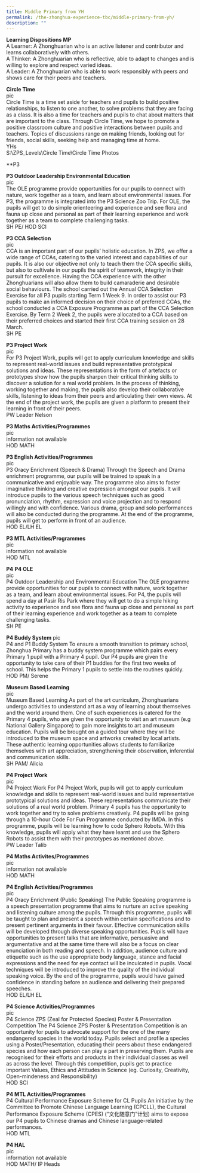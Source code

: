 ```yaml
---
title: Middle Primary from YH
permalink: /the-zhonghua-experience-tbc/middle-primary-from-yh/
description: ""
---
```

**Learning Dispositions MP**
<br>A Learner: A Zhonghuarian who is an active listener and contributor and learns collaboratively with others. 
<br>A Thinker: A Zhonghuarian who is reflective, able to adapt to changes and is willing to explore and respect varied ideas. 
<br>A Leader: A Zhonghuarian who is able to work responsibly with peers and shows care for their peers and teachers.


**Circle Time**
<br>pic
<br>Circle Time is a time set aside for teachers and pupils to build positive relationships, to listen to one another, to solve problems that they are facing as a class. It is also a time for teachers and pupils to chat about matters that are important to the class. Through Circle Time, we hope to promote a positive classroom culture and positive interactions between pupils and teachers. Topics of discussions range on making friends, looking out for friends, social skills, seeking help and managing time at home.
<br>YHs
<br>S:\\ZPS\_Levels\\Circle Time\\Circle Time Photos

**P3

**P3 Outdoor Leadership Environmental Education**
<br>pic
<br>The OLE programme provide opportunities for our pupils to connect with nature, work together as a team, and learn about environmental issues. For P3, the programme is integrated into the P3 Science Zoo Trip. For OLE, the pupils will get to do simple orienteering and experience and see flora and fauna up close and personal as part of their learning experience and work together as a team to complete challenging tasks.
<br>SH PE/ HOD SCI

**P3 CCA Selection**
<br>pic
<br>CCA is an important part of our pupils’ holistic education. In ZPS, we offer a wide range of CCAs, catering to the varied interest and capabilities of our pupils. It is also our objective not only to teach them the CCA specific skills, but also to cultivate in our pupils the spirit of teamwork, integrity in their pursuit for excellence. Having the CCA experience with the other Zhonghuarians will also allow them to build camaraderie and desirable social behaviours. The school carried out the Annual CCA Selection Exercise for all P3 pupils starting Term 1 Week 9. In order to assist our P3 pupils to make an informed decision on their choice of preferred CCAs, the school conducted a CCA Exposure Programme as part of the CCA Selection Exercise. By Term 2 Week 2, the pupils were allocated to a CCA based on their preferred choices and started their first CCA training session on 28 March.
<br>SH PE

**P3 Project Work**
<br>pic
<br>For P3 Project Work, pupils will get to apply curriculum knowledge and skills to represent real-world issues and build representative prototypical solutions and ideas. These representations in the form of artefacts or prototypes show how the pupils sharpen their critical thinking skills to discover a solution for a real world problem. In the process of thinking, working together and making, the pupils also develop their collaborative skills, listening to ideas from their peers and articulating their own views. At the end of the project work, the pupils are given a platform to present their learning in front of their peers.
<br>PW Leader Nelson

**P3 Maths Activities/Programmes**
<br>pic
<br>information not available
<br>HOD MATH

**P3 English Activities/Programmes**
<br>pic
<br>P3 Oracy Enrichment (Speech &amp; Drama) Through the Speech and Drama enrichment programme, our pupils will be trained to speak in a communicative and enjoyable way. The programme also aims to foster imaginative thinking and creative expression amongst our pupils. It will introduce pupils to the various speech techniques such as good pronunciation, rhythm, expression and voice projection and to respond willingly and with confidence. Various drama, group and solo performances will also be conducted during the programme. At the end of the programme, pupils will get to perform in front of an audience.
<br>HOD EL/LH EL

**P3 MTL Activities/Programmes**
<br>pic
<br>information not available
<br>HOD MTL

**P4**
**P4 OLE**
<br>pic
<br>P4 Outdoor Leadership and Environmental Education The OLE programme provide opportunities for our pupils to connect with nature, work together as a team, and learn about environmental issues. For P4, the pupils will spend a day at Pasir Ris Park where they will get to do a simple hiking activity to experience and see flora and fauna up close and personal as part of their learning experience and work together as a team to complete challenging tasks.
<br>SH PE

**P4 Buddy System**
pic
<br>P4 and P1 Buddy System To ensure a smooth transition to primary school, Zhonghua Primary has a buddy system programme which pairs every Primary 1 pupil with a Primary 4 pupil. Our P4 pupils are given the opportunity to take care of their P1 buddies for the first two weeks of school. This helps the Primary 1 pupils to settle into the routines quickly.
<br>HOD PM/ Serene

**Museum Based Learning**
<br>pic
<br>Museum Based Learning As part of the art curriculum, Zhonghuarians undergo activities to understand art as a way of learning about themselves and the world around them. One of such experiences is catered for the Primary 4 pupils, who are given the opportunity to visit an art museum (e.g National Gallery Singapore) to gain more insights to art and museum education. Pupils will be brought on a guided tour where they will be introduced to the museum space and artworks created by local artists. These authentic learning opportunities allows students to familiarize themselves with art appreciation, strengthening their observation, inferential and communication skills.
<br>SH PAM/ Alicia

**P4 Project Work**
<br>pic
<br>P4 Project Work For P4 Project Work, pupils will get to apply curriculum knowledge and skills to represent real-world issues and build representative prototypical solutions and ideas. These representations communicate their solutions of a real world problem. Primary 4 pupils has the opportunity to work together and try to solve problems creatively. P4 pupils will be going through a 10-hour Code For Fun Programme conducted by IMDA. In this programme, pupils will be learning how to code Sphero Robots. With this knowledge, pupils will apply what they have learnt and use the Sphero Robots to assist them with their prototypes as mentioned above.
<br>PW Leader Talib

**P4 Maths Activites/Programmes**
<br>pic
<br>information not available
<br>HOD MATH

**P4 English Activities/Programmes**
<br>pic
<br>P4 Oracy Enrichment (Public Speaking) The Public Speaking programme is a speech presentation programme that aims to nurture an active speaking and listening culture among the pupils. Through this programme, pupils will be taught to plan and present a speech within certain specifications and to present pertinent arguments in their favour. Effective communication skills will be developed through diverse speaking opportunities. Pupils will have opportunities to present talks that are informative, persuasive and argumentative and at the same time there will also be a focus on clear enunciation in both reading and speech. In addition, audience culture and etiquette such as the use appropriate body language, stance and facial expressions and the need for eye contact will be inculcated in pupils. Vocal techniques will be introduced to improve the quality of the individual speaking voice. By the end of the programme, pupils would have gained confidence in standing before an audience and delivering their prepared speeches.
<br>HOD EL/LH EL

**P4 Science Activities/Programmes**
<br>pic
<br>P4 Science ZPS (Zeal for Protected Species) Poster &amp; Presentation Competition The P4 Science ZPS Poster &amp; Presentation Competition is an opportunity for pupils to advocate support for the one of the many endangered species in the world today. Pupils select and profile a species using a Poster/Presentation, educating their peers about these endangered species and how each person can play a part in preserving them. Pupils are recognised for their efforts and products in their individual classes as well as across the level. Through this competition, pupils get to practice important Values, Ethics and Attitudes in Science (eg. Curiosity, Creativity, Open-mindeness and Responsibility)
<br>HOD SCI

**P4 MTL Activities/Programmes**
<br>P4 Cultural Performance Exposure Scheme for CL Pupils An initiative by the Committee to Promote Chinese Language Learning (CPCLL), the Cultural Performance Exposure Scheme (CPES) (“文化随意门”计划) aims to expose our P4 pupils to Chinese dramas and Chinese language-related performances.
<br>HOD MTL

**P4 HAL**
<br>pic
<br>information not available
<br>HOD MATH/ IP Heads